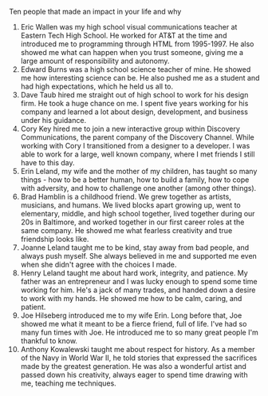 Ten people that made an impact in your life and why

1. Eric Wallen was my high school visual communications teacher at Eastern Tech High School. He worked for AT&T at the time and introduced me to programming through HTML from 1995-1997. He also showed me what can happen when you trust someone, giving me a large amount of responsibility and autonomy.
1. Edward Burns was a high school science teacher of mine. He showed me how interesting science can be. He also pushed me as a student and had high expectations, which he held us all to.
1. Dave Taub hired me straight out of high school to work for his design firm. He took a huge chance on me. I spent five years working for his company and learned a lot about design, development, and business under his guidance.
1. Cory Key hired me to join a new interactive group within Discovery Communications, the parent company of the Discovery Channel. While working with Cory I transitioned from a designer to a developer. I was able to work for a large, well known company, where I met friends I still have to this day.
1. Erin Leland, my wife and the mother of my children, has taught so many things - how to be a better human, how to build a family, how to cope with adversity, and how to challenge one another (among other things).
1. Brad Hamblin is a childhood friend. We grew together as artists, musicians, and humans. We lived blocks apart growing up, went to elementary, middle, and high school together, lived together during our 20s in Baltimore, and worked together in our first career roles at the same company. He showed me what fearless creativity and true friendship looks like.
1. Joanne Leland taught me to be kind, stay away from bad people, and always push myself. She always believed in me and supported me even when she didn't agree with the choices I made.
1. Henry Leland taught me about hard work, integrity, and patience. My father was an entrepreneur and I was lucky enough to spend some time working for him. He's a jack of many trades, and handed down a desire to work with my hands. He showed me how to be calm, caring, and patient.
1. Joe Hilseberg introduced me to my wife Erin. Long before that, Joe showed me what it meant to be a fierce friend, full of life. I've had so many fun times with Joe. He introduced me to so many great people I'm thankful to know.
1. Anthony Kowalewski taught me about respect for history. As a member of the Navy in World War II, he told stories that expressed the sacrifices made by the greatest generation. He was also a wonderful artist and passed down his creativity, always eager to spend time drawing with me, teaching me techniques.
